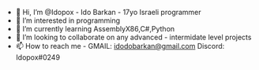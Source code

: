 - 👋 Hi, I’m @Idopox - Ido Barkan - 17yo Israeli programmer
- 👀 I’m interested in programming
- 🌱 I’m currently learning AssemblyX86,C#,Python
- 💞️ I’m looking to collaborate on any advanced - intermidate level projects
- 📫 How to reach me - GMAIL: idodobarkan@gmail.com Discord: Idopox#0249
